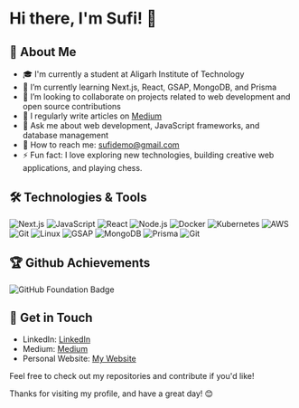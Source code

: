 # Hi there, I'm Sufi! 👋

## 🚀 About Me

- 🎓 I'm currently a student at Aligarh Institute of Technology
- 🌱 I’m currently learning Next.js, React, GSAP, MongoDB, and Prisma
- 💼 I’m looking to collaborate on projects related to web development and open source contributions
- 📝 I regularly write articles on [Medium](https://medium.com/@sufiprogg)
- 💬 Ask me about web development, JavaScript frameworks, and database management
- 📧 How to reach me: [sufidemo@gmail.com](mailto:sufidemo@gmail.com)
- ⚡ Fun fact: I love exploring new technologies, building creative web applications, and playing chess.

## 🛠️ Technologies & Tools

![Next.js](https://img.shields.io/badge/-Next.js-333333?style=flat&logo=next.js)
![JavaScript](https://img.shields.io/badge/-JavaScript-333333?style=flat&logo=javascript)
![React](https://img.shields.io/badge/-React-333333?style=flat&logo=react)
![Node.js](https://img.shields.io/badge/-Node.js-333333?style=flat&logo=node.js)
![Docker](https://img.shields.io/badge/-Docker-333333?style=flat&logo=docker)
![Kubernetes](https://img.shields.io/badge/-Kubernetes-333333?style=flat&logo=kubernetes)
![AWS](https://img.shields.io/badge/-AWS-333333?style=flat&logo=amazon-aws)
![Git](https://img.shields.io/badge/-Git-333333?style=flat&logo=git)
![Linux](https://img.shields.io/badge/-Linux-333333?style=flat&logo=linux)
![GSAP](https://img.shields.io/badge/-GSAP-333333?style=flat&logo=greensock)
![MongoDB](https://img.shields.io/badge/-MongoDB-333333?style=flat&logo=mongodb)
![Prisma](https://img.shields.io/badge/-Prisma-333333?style=flat&logo=prisma)
![Git](https://img.shields.io/badge/-Git-333333?style=flat&logo=git)

## 🏆 Github Achievements

![GitHub Foundation Badge](https://img.shields.io/badge/-GitHub%20Foundation-333333?style=flat&logo=github)

## 📧 Get in Touch


- LinkedIn: [LinkedIn](https://www.linkedin.com/in/sufiprog)
- Medium: [Medium](https://medium.com/@sufiprogg)
- Personal Website: [My Website](https://sufyancode.me)

Feel free to check out my repositories and contribute if you'd like!

Thanks for visiting my profile, and have a great day! 😊

